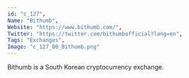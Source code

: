 ```yaml
--- 
id: "c_127", 
Name: "Bithumb", 
Website: "https://www.bithumb.com/", 
Twitter: "https://twitter.com/bithumbofficial?lang=en", 
Tags: "Exchanges", 
Image: "c_127_00_Bithumb.png" 
--- 
```

<!--lang:en--> 
Bithumb is a South Korean cryptocurrency exchange.
<!--lang:es--] 
Bithumb es un intercambio de criptomonedas de Corea del Sur.
<!--lang:de--] 
Bithumb ist eine südkoreanische Kryptowährungsbörse.
<!--lang:fr--] 
Bithumb est un échange de crypto-monnaie sud-coréen.
<!--lang:pl--] 
Bithumb to południowokoreańska giełda kryptowalut.
<!--lang:uk--] 
Bithumb — південнокорейська біржа криптовалют.
[!--lang:*--> 
